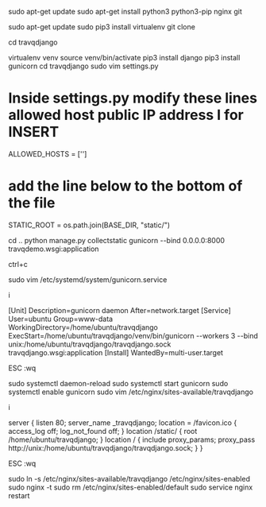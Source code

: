 sudo apt-get update
sudo apt-get install python3
python3-pip nginx git

sudo apt-get update
sudo pip3 install virtualenv
git clone 

cd travqdjango

virtualenv venv
source venv/bin/activate
pip3 install django
pip3 install gunicorn
cd travqdjango
sudo vim settings.py


# Inside settings.py modify these lines allowed host public IP address I for INSERT


ALLOWED_HOSTS = ['<host ip>']

# add the line below to the bottom of the file

STATIC_ROOT = os.path.join(BASE_DIR, "static/")


cd .. 
python manage.py collectstatic
gunicorn --bind 0.0.0.0:8000 travqdemo.wsgi:application

ctrl+c

sudo vim /etc/systemd/system/gunicorn.service

i

[Unit]
Description=gunicorn daemon
After=network.target
[Service]
User=ubuntu
Group=www-data
WorkingDirectory=/home/ubuntu/travqdjango
ExecStart=/home/ubuntu/travqdjango/venv/bin/gunicorn --workers 3 --bind unix:/home/ubuntu/travqdjango/travqdjango.sock travqdjango.wsgi:application
[Install]
WantedBy=multi-user.target

ESC :wq

sudo systemctl daemon-reload
sudo systemctl start gunicorn
sudo systemctl enable gunicorn
sudo vim /etc/nginx/sites-available/travqdjango

i

server {
  listen 80;
  server_name _travqdjango;
  location = /favicon.ico { access_log off; log_not_found off; }
  location /static/ {
      root /home/ubuntu/travqdjango;
  }
  location / {
      include proxy_params;
      proxy_pass http://unix:/home/ubuntu/travqdjango/travqdjango.sock;
  }
}

ESC :wq

sudo ln -s /etc/nginx/sites-available/travqdjango /etc/nginx/sites-enabled
sudo nginx -t
sudo rm /etc/nginx/sites-enabled/default
sudo service nginx restart
